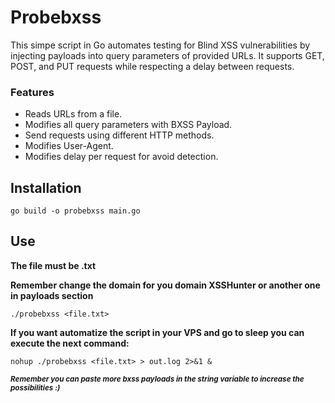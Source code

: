 # Probebxss
This simpe script in Go automates testing for Blind XSS vulnerabilities by injecting payloads into query parameters of provided URLs. It supports GET, POST, and PUT requests while respecting a delay between requests.
### Features
  - Reads URLs from a file.
  - Modifies all query parameters with BXSS Payload.
  - Send requests using different HTTP methods.
  - Modifies User-Agent.
  - Modifies delay per request for avoid detection.
## Installation
`go build -o probebxss main.go`
## Use
**The file must be .txt**

**Remember change the domain for you domain XSSHunter or another one in payloads section**

`./probebxss <file.txt>`

**If you want automatize the script in your VPS and go to sleep you can execute the next command:**

`nohup ./probebxss <file.txt> > out.log 2>&1 &`

***<sub>Remember you can paste more bxss payloads in the string variable to increase the possibilities :) </sub>***
